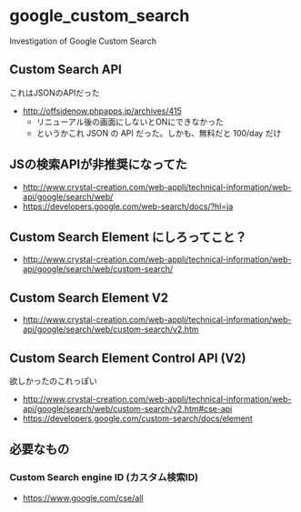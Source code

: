 google_custom_search
====================

Investigation of Google Custom Search


## Custom Search API

これはJSONのAPIだった

- http://offsidenow.phpapps.jp/archives/415
  - リニューアル後の画面にしないとONにできなかった
  - というかこれ JSON の API だった。しかも、無料だと 100/day だけ 


## JSの検索APIが非推奨になってた

- http://www.crystal-creation.com/web-appli/technical-information/web-api/google/search/web/
- https://developers.google.com/web-search/docs/?hl=ja


## Custom Search Element にしろってこと？

- http://www.crystal-creation.com/web-appli/technical-information/web-api/google/search/web/custom-search/


## Custom Search Element V2

- http://www.crystal-creation.com/web-appli/technical-information/web-api/google/search/web/custom-search/v2.htm

## Custom Search Element Control API (V2)

欲しかったのこれっぽい

- http://www.crystal-creation.com/web-appli/technical-information/web-api/google/search/web/custom-search/v2.htm#cse-api
- https://developers.google.com/custom-search/docs/element


## 必要なもの

### Custom Search engine ID (カスタム検索ID)

- https://www.google.com/cse/all


